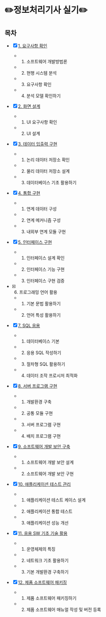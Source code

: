 # ✏️정보처리기사 실기✏️


## 목차

- [x] [1. 요구사항 확인](https://github.com/JIWON1923/Engineer-Information-Processing/tree/main/01.%20요구사항%20확인)
    - 1) 소프트웨어 개발방법론
    - 2) 현행 시스템 분석
    - 3) 요구사항 확인
    - 4) 분석 모델 확인하기
    
- [x] [2. 화면 설계](https://github.com/JIWON1923/Engineer-Information-Processing/tree/main/02.%20화면설계)
    - 1) UI 요구사항 확인
    - 2) UI 설계

- [x] [3. 데이터 입출력 구현](https://github.com/JIWON1923/Engineer-Information-Processing/tree/main/03.%20데이터%20입출력%20구현)
    - 1) 논리 데이터 저장소 확인
    - 2) 물리 데이터 저장소 설계
    - 3) 데이터베이스 기초 활용하기

- [x] [4. 통합 구현](https://github.com/JIWON1923/Engineer-Information-Processing/tree/main/04.%20통합%20구현)
    - 1) 연계 데이터 구성
    - 2) 연계 메커니즘 구성
    - 3) 내외부 연계 모듈 구현
    
- [x] [5. 인터페이스 구현](https://github.com/JIWON1923/Engineer-Information-Processing/tree/main/05.%20인터페이스%20구현)
    - 1) 인터페이스 설계 확인
    - 2) 인터페이스 기능 구현
    - 3) 인터페이스 구현 검증
    
- [x] 6. 프로그래밍 언어 활용
    - 1) 기본 문법 활용하기
    - 2) 언어 특성 활용하기

- [x] [7. SQL 응용](https://github.com/JIWON1923/Engineer-Information-Processing/tree/main/07.%20SQL%20응용)
    - 1) 데이터베이스 기본
    - 2) 응용 SQL 작성하기
    - 3) 절차형 SQL 활용하기
    - 4) 데이터 조작 프로시저 최적화
    
- [x] [8. 서버 프로그램 구현](https://github.com/JIWON1923/Engineer-Information-Processing/tree/main/08.%20서버%20프로그램%20구현)
    - 1) 개발환경 구축
    - 2) 공통 모듈 구현
    - 3) 서버 프로그램 구현
    - 4) 배치 프로그램 구현
    
- [x] [9. 소프트웨어 개발 보안 구축](https://github.com/JIWON1923/Engineer-Information-Processing/tree/main/09.%20소프트웨어%20개발%20보안%20구축)
    - 1) 소프트웨어 개발 보안 설계
    - 2) 소프트웨어 개발 보안 구현
    
- [x] [10. 애플리케이션 테스트 관리](https://github.com/JIWON1923/Engineer-Information-Processing/tree/main/10.%20애플리케이션%20테스트%20관리)
    - 1) 애플리케이션 테스트 케이스 설계
    - 2) 애플리케이션 통합 테스트
    - 3) 애플리케이션 성능 개선
    
- [x] [11. 응용 SW 기초 기술 활용](https://github.com/JIWON1923/Engineer-Information-Processing/tree/main/11.%20응용%20SW%20기초%20기술%20활용)
    - 1) 운영체제의 특징
    - 2) 네트워크 기초 활용하기
    - 3) 기본 개발환경 구축하기
    
- [x] [12. 제품 소프트웨어 패키징](https://github.com/JIWON1923/Engineer-Information-Processing/tree/main/12.%20제품%20소프트웨어%20패키징)
    - 1) 제품 소프트웨어 패키징하기
    - 2) 제품 소프트웨어 매뉴얼 작성 및 버전 등록
    
    
    
